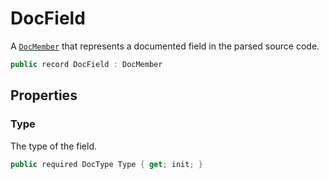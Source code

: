 # DocField
A [`DocMember`](./DocMember.md) that represents a documented field in the parsed source code.

```cs
public record DocField : DocMember
```

## Properties
### Type
The type of the field.

```cs
public required DocType Type { get; init; }
```

